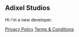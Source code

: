 ## Adixel Studios

Hi i'm a new developer.

[Privacy Policy](https://adixelstudios.github.io/PrivacyPolicy/)     [Terms & Conditions](https://adixelstudios.github.io/Terms&Conditions/)
